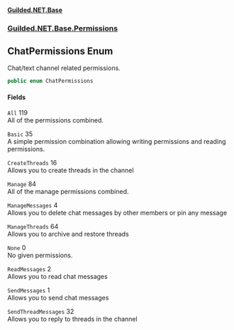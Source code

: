 
#### [Guilded.NET.Base](Guilded_NET_Base 'Guilded_NET_Base')
### [Guilded.NET.Base.Permissions](Guilded_NET_Base#Guilded_NET_Base_Permissions 'Guilded.NET.Base.Permissions')
## ChatPermissions Enum
Chat/text channel related permissions.  
```csharp
public enum ChatPermissions

```

#### Fields
<a name='Guilded_NET_Base_Permissions_ChatPermissions_All'></a>
`All` 119  
All of the permissions combined.  
  
<a name='Guilded_NET_Base_Permissions_ChatPermissions_Basic'></a>
`Basic` 35  
A simple permission combination allowing writing permissions and reading permissions.  
  
<a name='Guilded_NET_Base_Permissions_ChatPermissions_CreateThreads'></a>
`CreateThreads` 16  
Allows you to create threads in the channel  
  
<a name='Guilded_NET_Base_Permissions_ChatPermissions_Manage'></a>
`Manage` 84  
All of the manage permissions combined.  
  
<a name='Guilded_NET_Base_Permissions_ChatPermissions_ManageMessages'></a>
`ManageMessages` 4  
Allows you to delete chat messages by other members or pin any message  
  
<a name='Guilded_NET_Base_Permissions_ChatPermissions_ManageThreads'></a>
`ManageThreads` 64  
Allows you to archive and restore threads  
  
<a name='Guilded_NET_Base_Permissions_ChatPermissions_None'></a>
`None` 0  
No given permissions.  
  
<a name='Guilded_NET_Base_Permissions_ChatPermissions_ReadMessages'></a>
`ReadMessages` 2  
Allows you to read chat messages  
  
<a name='Guilded_NET_Base_Permissions_ChatPermissions_SendMessages'></a>
`SendMessages` 1  
Allows you to send chat messages  
  
<a name='Guilded_NET_Base_Permissions_ChatPermissions_SendThreadMessages'></a>
`SendThreadMessages` 32  
Allows you to reply to threads in the channel  
  
